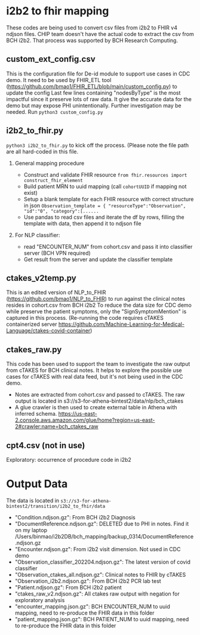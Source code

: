 # i2b2 to fhir mapping 
These codes are being used to convert csv files from i2b2 to FHIR v4 ndjson files.
CHIP team doesn't have the actual code to extract the csv from BCH i2b2. That process was supported by BCH Research Computing.

## custom_ext_config.csv
This is the configuration file for De-id module to support use cases in CDC demo. It need to be used by FHIR_ETL tool (https://github.com/bmao1/FHIR_ETL/blob/main/custom_config.py) to update the config
Last few lines containing "nodesByType" is the most impactful since it preserve lots of raw data. It give the accurate data for the demo but may expose PHI unintentionally. Further investigation may be needed.
Run `python3 custom_config.py `

## i2b2_to_fhir.py
`python3 i2b2_to_fhir.py` to kick off the process. (Please note the file path are all hard-coded in this file.

1. General mapping procedure
	- Construct and validate FHIR resource `from fhir.resources import construct_fhir_element`
	- Build patient MRN to uuid mapping (call `cohortUUID` if mapping not exist)
	- Setup a blank template for each FHIR resource with correct structure in json ```Observation_template = {
	   "resourceType":"Observation",
	   "id":"0",
	   "category":[......```
	- Use pandas to read csv files and iterate the df by rows, filling the template with data, then append it to ndjson file 

2. For NLP classifier:
	- read "ENCOUNTER_NUM" from cohort.csv and pass it into classifier server (BCH VPN required)
	- Get result from the server and update the classifier template
	
## ctakes_v2temp.py
This is an edited version of NLP_to_FHIR (https://github.com/bmao1/NLP_to_FHIR) to run against the clinical notes resides in cohort.csv from BCH i2b2
To reduce the data size for CDC demo while preserve the patient symptoms, only the "SignSymptomMention" is captured in this process.
(Re-running the code requires cTAKES containerized server https://github.com/Machine-Learning-for-Medical-Language/ctakes-covid-container)

## ctakes_raw.py
This code has been used to support the team to investigate the raw output from cTAKES for BCH clinical notes. It helps to explore the possible use cases for cTAKES with real data feed, but it's not being used in the CDC demo.
- Notes are extracted from cohort.csv and passed to cTAKES. The raw output is located in s3://s3-for-athena-bintest2/data/nlp/bch_ctakes
- A glue crawler is then used to create external table in Athena with inferred schema. https://us-east-2.console.aws.amazon.com/glue/home?region=us-east-2#crawler:name=bch_ctakes_raw

## cpt4.csv (not in use)
Exploratory: occurrence of procedure code in i2b2

# Output Data
The data is located in `s3://s3-for-athena-bintest2/transition/i2b2_to_fhir/data`
- "Condition.ndjson.gz": From BCH i2b2 Diagnosis
- "DocumentReference.ndjson.gz": DELETED due to PHI in notes. Find it on my laptop /Users/binmao/i2b2DB/bch_mapping/backup_0314/DocumentReference.ndjson.gz
- "Encounter.ndjson.gz": From i2b2 visit dimension. Not used in CDC demo
- "Observation_classifier_202204.ndjson.gz": The latest version of covid classifier
- "Observation_ctakes_all.ndjson.gz": Clinical notes to FHIR by cTAKES
- "Observation_i2b2.ndjson.gz": From BCH i2b2 PCR lab test
- "Patient.ndjson.gz": From BCH i2b2 patient
- "ctakes_raw_v2.ndjson.gz": All ctakes raw output with negation for exploratory analysis
- "encounter_mapping.json.gz": BCH ENCOUNTER_NUM to uuid mapping, need to re-produce the FHIR data in this folder
- "patient_mapping.json.gz": BCH PATIENT_NUM to uuid mapping, need to re-produce the FHIR data in this folder




